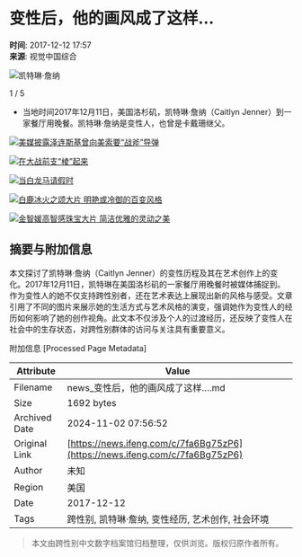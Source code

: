 # 变性后，他的画风成了这样…

**时间**: 2017-12-12 17:57  
**来源**: 视觉中国综合  

![凯特琳·詹纳](http://p0.ifengimg.com/a/2017_50/942d52b603e8673_size62_w453_h680.jpg)

1 / 5

-   当地时间2017年12月11日，美国洛杉矶，凯特琳·詹纳（Caitlyn Jenner）到一家餐厅用晚餐。凯特琳·詹纳是变性人，也曾是卡戴珊继父。  

[![美媒披露泽连斯基曾向美索要“战斧”导弹](//d.ifengimg.com/w180_h122_q90/x0.ifengimg.com/ucms/2024_44/1158C72FA92236B7F684FDC8419D638E98FAE897_size306_w570_h332.png)](https://mil.ifeng.com/c/8e8IBTvy4Ur "美媒披露泽连斯基曾向美索要“战斧”导弹")

[![在大战前支“棱”起来](//d.ifengimg.com/w180_h122_q90/x0.ifengimg.com/ucms/2024_44/34EDAD7263E05B2CD42DB8FF76F1528F79252147_size128_w975_h549.jpg)](https://ent.ifeng.com/c/8e7mtUCj0aX "在大战前支“棱”起来")

[![当白龙马请假时](//d.ifengimg.com/w180_h122_q90/x0.ifengimg.com/ucms/2024_44/9D9DAB6EDD6935A0FB19E7613B20AB644EF9D483_size128_w975_h549.jpg)](https://ent.ifeng.com/c/8e7kA3ggOvI "当白龙马请假时")

[![白鹿冰火之颂大片 明艳或冷御的百变风格](//d.ifengimg.com/w180_h122_q90/x0.ifengimg.com/ucms/2024_44/E47140B6651188C30F6358C9BB69698F61B66549_size26_w351_h211.jpg)](https://fashion.ifeng.com/c/8e7kDBz6uq8 "白鹿冰火之颂大片 明艳或冷御的百变风格")

[![金智媛高智感珠宝大片 简洁优雅的灵动之美](//d.ifengimg.com/w180_h122_q90/x0.ifengimg.com/ucms/2024_44/3CE8941A93B1FDFCBB8BB87344BB730B4EE8F953_size114_w1080_h788.jpg)](https://fashion.ifeng.com/c/8e7kN0aVnpl "金智媛高智感珠宝大片 简洁优雅的灵动之美")

## 摘要与附加信息

<!-- tcd_abstract -->
本文探讨了凯特琳·詹纳（Caitlyn Jenner）的变性历程及其在艺术创作上的变化。2017年12月11日，凯特琳在美国洛杉矶的一家餐厅用晚餐时被媒体捕捉到。作为变性人的她不仅支持跨性别者，还在艺术表达上展现出新的风格与感受。文章引用了不同的图片来展示她的生活方式与艺术风格的演变，强调她作为变性人的经历如何影响了她的创作视角。此文本不仅涉及个人的过渡经历，还反映了变性人在社会中的生存状态，对跨性别群体的访问与关注具有重要意义。
<!-- tcd_abstract_end -->

附加信息 [Processed Page Metadata]

| Attribute       | Value                                  |
|-----------------|----------------------------------------|
| Filename        | news_变性后，他的画风成了这样….md                             |
| Size            | 1692 bytes                           |
| Archived Date   | 2024-11-02 07:56:52                             |
| Original Link   | [https://news.ifeng.com/c/7fa6Bg75zP6](https://news.ifeng.com/c/7fa6Bg75zP6)                       |
| Author          | 未知                               |
| Region          | 美国                               |
| Date            | 2017-12-12                                 |
| Tags            | 跨性别, 凯特琳·詹纳, 变性经历, 艺术创作, 社会环境                                 |
>
> 本文由跨性别中文数字档案馆归档整理，仅供浏览。版权归原作者所有。
>